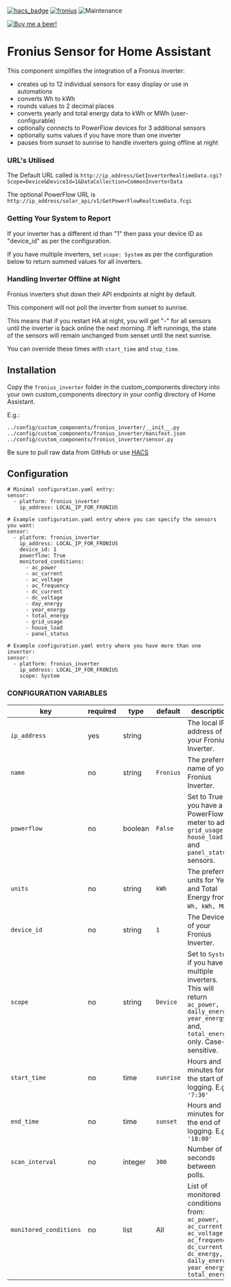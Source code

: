 [![hacs_badge](https://img.shields.io/badge/HACS-Default-orange.svg)](https://github.com/custom-components/hacs) [![fronius](https://img.shields.io/github/release/safepay/sensor.fronius.svg)](https://github.com/safepay/sensor.fronius) ![Maintenance](https://img.shields.io/maintenance/yes/2019.svg)

[![Buy me a beer!](https://img.shields.io/badge/Buy%20me%20a%20beer!-%F0%9F%8D%BA-yellow.svg)](https://www.buymeacoffee.com/7PcGoSkb6)


# Fronius Sensor for Home Assistant
This component simplifies the integration of a Fronius inverter:
* creates up to 12 individual sensors for easy display or use in automations
* converts Wh to kWh
* rounds values to 2 decimal places
* converts yearly and total energy data to kWh or MWh (user-configurable)
* optionally connects to PowerFlow devices for 3 additional sensors
* optionally sums values if you have more than one inverter
* pauses from sunset to sunrise to handle inverters going offline at night

### URL's Utilised
The Default URL called is ``http://ip_address/GetInverterRealtimeData.cgi?Scope=Device&DeviceId=1&DataCollection=CommonInverterData``

The optional PowerFlow URL is ``http://ip_address/solar_api/v1/GetPowerFlowRealtimeData.fcgi``

### Getting Your System to Report
If your inverter has a different id than "1" then pass your device ID as "device_id" as per the configuration.

If you have multiple inverters, set ``scope: System`` as per the configuration below to return summed values for all inverters.

### Handling Inverter Offline at Night
Fronius inverters shut down their API endpoints at night by default.

This component will not poll the inverter from sunset to sunrise.

This means that if you restart HA at night, you will get "-" for all sensors until the inverter is back online the next morning. If left runnings, the state of the sensors will remain unchanged from senset until the next sunrise.

You can override these times with ``start_time`` and ``stop_time``.

## Installation
Copy the ``fronius_inverter`` folder in the custom_components directory into your own custom_components directory in your config directory of Home Assistant.

E.g.:
```
../config/custom_components/fronius_inverter/__init__.py
../config/custom_components/fronius_inverter/manifest.json
../config/custom_components/fronius_inverter/sensor.py
```

Be sure to pull raw data from GitHub or use [HACS](https://custom-components.github.io/hacs/)

## Configuration
```
# Minimal configuration.yaml entry:
sensor:
  - platform: fronius_inverter
    ip_address: LOCAL_IP_FOR_FRONIUS
```

```
# Example configuration.yaml entry where you can specify the sensors you want:
sensor:
  - platform: fronius_inverter
    ip_address: LOCAL_IP_FOR_FRONIUS
    device_id: 1
    powerflow: True
    monitored_conditions:
      - ac_power
      - ac_current
      - ac_voltage
      - ac_frequency
      - dc_current
      - dc_voltage
      - day_energy
      - year_energy
      - total_energy
      - grid_usage
      - house_load
      - panel_status
```

```
# Example configuration.yaml entry where you have more than one inverter:
sensor:
  - platform: fronius_inverter
    ip_address: LOCAL_IP_FOR_FRONIUS
    scope: System
```
### CONFIGURATION VARIABLES

key | required | type | default | description
--- | -------- | ---- | ------- | -----------
``ip_address`` | yes | string | | The local IP address of your Fronius Inverter.
``name`` | no | string | ``Fronius`` | The preferred name of your Fronius Inverter.
``powerflow`` | no | boolean | ``False`` | Set to True if you have a PowerFlow meter to add ``grid_usage, house_load`` and ``panel_status`` sensors.
``units`` | no | string | ``kWh`` | The preferred units for Year and Total Energy from ``Wh, kWh, MWh``.
``device_id`` | no | string | ``1`` | The Device ID of your Fronius Inverter.
``scope`` | no | string | ``Device`` | Set to ``System`` if you have multiple inverters. This will return ``ac_power, daily_energy, year_energy`` and, ``total_energy`` only. Case-sensitive.
``start_time`` | no | time | ``sunrise`` | Hours and minutes for the start of logging. E.g. ``'7:30'``
``end_time`` | no | time | ``sunset`` | Hours and minutes for the end of logging. E.g. ``'18:00'``
``scan_interval`` | no | integer | ``300`` | Number of seconds between polls.
``monitored_conditions`` | no | list | All | List of monitored conditions from: ``ac_power, ac_current, ac_voltage, ac_frequency, dc_current, dc_energy, daily_energy, year_energy, total_energy``


